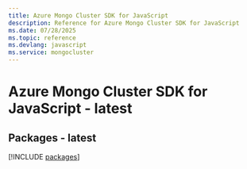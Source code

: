 ```yaml
---
title: Azure Mongo Cluster SDK for JavaScript
description: Reference for Azure Mongo Cluster SDK for JavaScript
ms.date: 07/28/2025
ms.topic: reference
ms.devlang: javascript
ms.service: mongocluster
---
```

# Azure Mongo Cluster SDK for JavaScript - latest
## Packages - latest
[!INCLUDE [packages](mongo-cluster-index.md)]